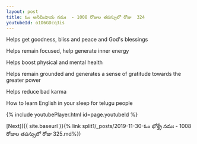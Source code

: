 ```yaml
---
layout: post
title: ఓం అనిమిషాయ నమః  - 1008 రోజుల తపస్సులో రోజు  324
youtubeId: o1O6GDcq3is
---
```

 
 
Helps get goodness, bliss and peace and God's blessings
 
Helps remain focused, help generate inner energy 
 
Helps boost physical and mental health 
 
Helps remain grounded and generates a sense of gratitude towards the greater power 
 
Helps reduce bad karma
 
How to learn English in your sleep for telugu people
 
 
 
 


{% include youtubePlayer.html id=page.youtubeId %}
 
[Next]({{ site.baseurl }}{% link split1/_posts/2019-11-30-ఓం భోక్త్రే నమః  - 1008 రోజుల తపస్సులో రోజు  325.md%})
 
